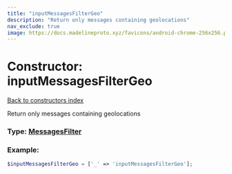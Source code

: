 ```yaml
---
title: "inputMessagesFilterGeo"
description: "Return only messages containing geolocations"
nav_exclude: true
image: https://docs.madelineproto.xyz/favicons/android-chrome-256x256.png
---
```

# Constructor: inputMessagesFilterGeo  
[Back to constructors index](index.md)



Return only messages containing geolocations




### Type: [MessagesFilter](../types/MessagesFilter.md)


### Example:

```php
$inputMessagesFilterGeo = ['_' => 'inputMessagesFilterGeo'];
```  
